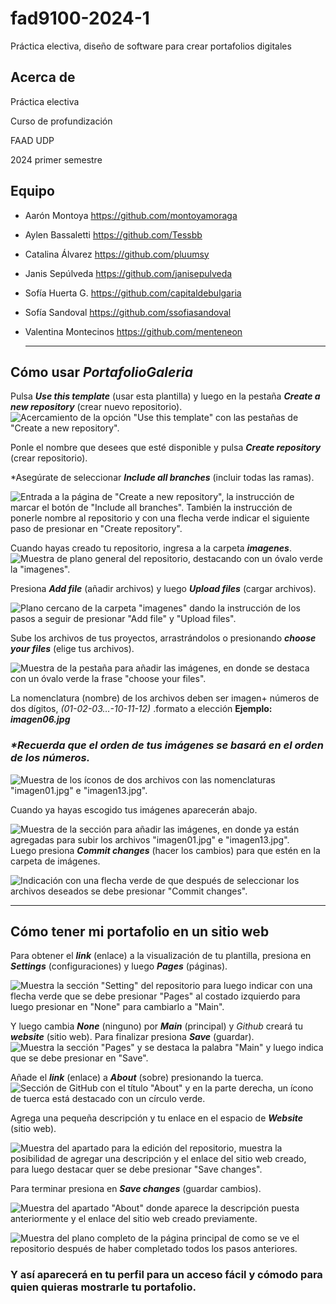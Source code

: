 # fad9100-2024-1

Práctica electiva, diseño de software para crear portafolios digitales

## Acerca de

Práctica electiva

Curso de profundización

FAAD UDP

2024 primer semestre

## Equipo

- Aarón Montoya <https://github.com/montoyamoraga>
- Aylen Bassaletti <https://github.com/Tessbb>
- Catalina Álvarez <https://github.com/pluumsy>
- Janis Sepúlveda <https://github.com/janisepulveda>
- Sofía Huerta G. <https://github.com/capitaldebulgaria>
- Sofía Sandoval <https://github.com/ssofiasandoval>
- Valentina Montecinos <https://github.com/menteneon>

  ---

## Cómo usar _PortafolioGaleria_

Pulsa _**Use this template**_ (usar esta plantilla) y luego en la pestaña _**Create a new repository**_ (crear nuevo repositorio).
![Acercamiento de la opción "Use this template" con las pestañas de "Create a new repository".](./img/foto1.png)

Ponle el nombre que desees que esté disponible y pulsa _**Create repository**_ (crear repositorio).

\*Asegúrate de seleccionar _**Include all branches**_ (incluir todas las ramas).

![Entrada a la página de "Create a new repository", la instrucción de marcar el botón de "Include all branches". También la instrucción de ponerle nombre al repositorio y con una flecha verde indicar el siguiente paso de presionar en "Create repository".](./img/foto2.png)

Cuando hayas creado tu repositorio, ingresa a la carpeta _**imagenes**_.
![Muestra de plano general del repositorio, destacando con un óvalo verde la "imagenes".](./img/foto3.png)

Presiona _**Add file**_ (añadir archivos) y luego _**Upload files**_ (cargar archivos).

![Plano cercano de la carpeta "imagenes" dando la instrucción de los pasos a seguir de presionar "Add file" y "Upload files".](./img/foto4.png)

Sube los archivos de tus proyectos, arrastrándolos o presionando _**choose your files**_ (elige tus archivos).

![Muestra de la pestaña para añadir las imágenes, en donde se destaca con un óvalo verde la frase "choose your files".](./img/foto5.png)

La nomenclatura (nombre) de los archivos deben ser imagen+ números de dos dígitos, _(01-02-03…-10-11-12)_ .formato a elección **Ejemplo: _imagen06.jpg_**

### _**\*Recuerda que el orden de tus imágenes se basará en el orden de los números.**_

![Muestra de los íconos de dos archivos con las nomenclaturas "imagen01.jpg" e "imagen13.jpg".](./img/foto6.png)

Cuando ya hayas escogido tus imágenes aparecerán abajo.

![Muestra de la sección para añadir las imágenes, en donde ya están agregadas para subir los archivos "imagen01.jpg" e "imagen13.jpg".](./img/foto7.png)
Luego presiona _**Commit changes**_ (hacer los cambios) para que estén en la carpeta de imágenes.

![Indicación con una flecha verde de que después de seleccionar los archivos deseados se debe presionar "Commit changes".](./img/foto8.png)

---

## Cómo tener mi portafolio en un sitio web

Para obtener el _**link**_ (enlace) a la visualización de tu plantilla, presiona en _**Settings**_ (configuraciones) y luego _**Pages**_ (páginas).

![Muestra la sección "Setting" del repositorio para luego indicar con una flecha verde que se debe presionar "Pages" al costado izquierdo para luego presionar en "None" para cambiarlo a "Main".](./img/foto9.png)

Y luego cambia _**None**_ (ninguno) por _**Main**_ (principal) y _Github_ creará tu _**website**_ (sitio web). Para finalizar presiona _**Save**_ (guardar).
![Muestra la sección "Pages" y se destaca la palabra "Main" y luego indica que se debe presionar en "Save".](./img/foto10.png)

Añade el _**link**_ (enlace) a _**About**_ (sobre) presionando la tuerca.
![Sección de GitHub con el título "About" y en la parte derecha, un ícono de tuerca está destacado con un círculo verde.](./img/foto11.png)

Agrega una pequeña descripción y tu enlace en el espacio de _**Website**_ (sitio web).

![Muestra del apartado para la edición del repositorio, muestra la posibilidad de agregar una descripción y el enlace del sitio web creado, para luego destacar quer se debe presionar "Save changes".](./img/foto12.png)

Para terminar presiona en _**Save changes**_ (guardar cambios).

![Muestra del apartado "About" donde aparece la descripción puesta anteriormente y el enlace del sitio web creado previamente.](./img/foto13.png)

![Muestra del plano completo de la página principal de como se ve el repositorio después de haber completado todos los pasos anteriores.](./img/foto14.png)

### Y así aparecerá en tu perfil para un acceso fácil y cómodo para quien quieras mostrarle tu portafolio.
